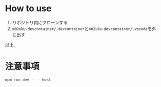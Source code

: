 # How to use
1. リポジトリ内にクローンする
1. `m02uku-devcontainer/.devcontainer`と`m02uku-devcontainer/.vscode`を外に出す

以上。

# 注意事項
```bash:container内で開発サーバをたてる場合には：
npm run dev -- --host
```
